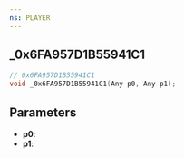```yaml
---
ns: PLAYER
---
```

## _0x6FA957D1B55941C1

```c
// 0x6FA957D1B55941C1
void _0x6FA957D1B55941C1(Any p0, Any p1);
```

## Parameters
* **p0**:
* **p1**:
